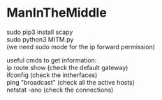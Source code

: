 # ManInTheMiddle
sudo pip3 install scapy  
sudo python3 MITM.py  
(we need sudo mode for the ip forward permission)  

useful cmds to get information:  
ip route show (check the default gateway)  
ifconfig (check the intherfaces)  
ping "broadcast" (check all the active hosts)  
netstat -ano (check the connections)
